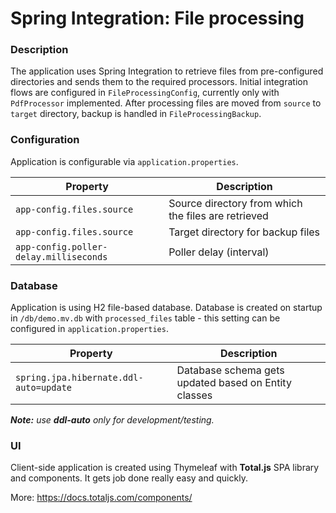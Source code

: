 # Spring Integration: File processing

### Description

The application uses Spring Integration to retrieve files from pre-configured directories and sends them 
to the required processors. Initial integration flows are configured in `FileProcessingConfig`,
currently only with `PdfProcessor` implemented. After processing files are moved from `source` to `target`
directory, backup is handled in `FileProcessingBackup`.

### Configuration

Application is configurable via `application.properties`.

| Property | Description                                         |
|----------|-----------------------------------------------------|
| `app-config.files.source`  | Source directory from which the files are retrieved |
| `app-config.files.source`   | Target directory for backup files                   |
| `app-config.poller-delay.milliseconds` | Poller delay (interval)                             |

### Database

Application is using H2 file-based database. Database is created on startup in `/db/demo.mv.db` with
`processed_files` table - this setting can be configured in `application.properties`. 

| Property | Description                                          |
|----------|------------------------------------------------------|
| `spring.jpa.hibernate.ddl-auto=update` | Database schema gets updated based on Entity classes |

***Note:** use **ddl-auto** only for development/testing.*

### UI

Client-side application is created using Thymeleaf with **Total.js** SPA library and components.
It gets job done really easy and quickly.

More: https://docs.totaljs.com/components/
